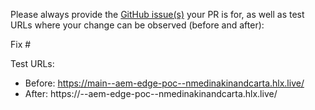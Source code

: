Please always provide the [GitHub issue(s)](../issues) your PR is for, as well as test URLs where your change can be observed (before and after):

Fix #<gh-issue-id>

Test URLs:
- Before: https://main--aem-edge-poc--nmedinakinandcarta.hlx.live/
- After: https://<branch>--aem-edge-poc--nmedinakinandcarta.hlx.live/

